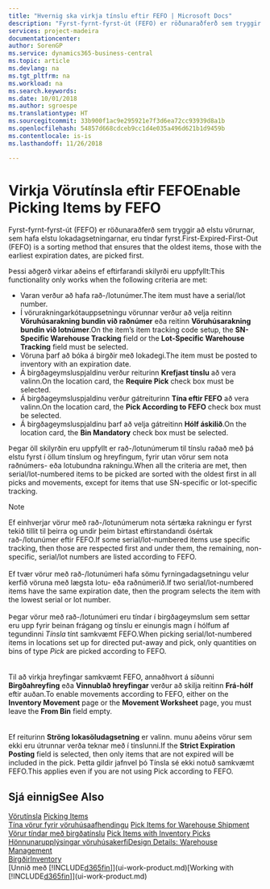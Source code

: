 ```yaml
---
title: "Hvernig ska virkja tínslu eftir FEFO | Microsoft Docs"
description: "Fyrst-fyrnt-fyrst-út (FEFO) er röðunaraðferð sem tryggir að elstu vörurnar, sem hafa elstu lokadagsetningarnar, eru tíndar fyrst."
services: project-madeira
documentationcenter: 
author: SorenGP
ms.service: dynamics365-business-central
ms.topic: article
ms.devlang: na
ms.tgt_pltfrm: na
ms.workload: na
ms.search.keywords: 
ms.date: 10/01/2018
ms.author: sgroespe
ms.translationtype: HT
ms.sourcegitcommit: 33b900f1ac9e295921e7f3d6ea72cc93939d8a1b
ms.openlocfilehash: 54857d668cdceb9cc1d4e035a496d621b1d9459b
ms.contentlocale: is-is
ms.lasthandoff: 11/26/2018

---
```

# <a name="enable-picking-items-by-fefo"></a><span data-ttu-id="8b805-103">Virkja Vörutínsla eftir FEFO</span><span class="sxs-lookup"><span data-stu-id="8b805-103">Enable Picking Items by FEFO</span></span>
<span data-ttu-id="8b805-104">Fyrst-fyrnt-fyrst-út (FEFO) er röðunaraðferð sem tryggir að elstu vörurnar, sem hafa elstu lokadagsetningarnar, eru tíndar fyrst.</span><span class="sxs-lookup"><span data-stu-id="8b805-104">First-Expired-First-Out (FEFO) is a sorting method that ensures that the oldest items, those with the earliest expiration dates, are picked first.</span></span>  

 <span data-ttu-id="8b805-105">Þessi aðgerð virkar aðeins ef eftirfarandi skilyrði eru uppfyllt:</span><span class="sxs-lookup"><span data-stu-id="8b805-105">This functionality only works when the following criteria are met:</span></span>  

-   <span data-ttu-id="8b805-106">Varan verður að hafa rað-/lotunúmer.</span><span class="sxs-lookup"><span data-stu-id="8b805-106">The item must have a serial/lot number.</span></span>  
-   <span data-ttu-id="8b805-107">Í vörurakningarkótauppsetningu vörunnar verður að velja reitinn **Vöruhúsarakning bundin við raðnúmer** eða reitinn **Vöruhúsarakning bundin við lotnúmer**.</span><span class="sxs-lookup"><span data-stu-id="8b805-107">On the item’s item tracking code setup, the **SN-Specific Warehouse Tracking** field or the **Lot-Specific Warehouse Tracking** field must be selected.</span></span>  
-   <span data-ttu-id="8b805-108">Vöruna þarf að bóka á birgðir með lokadegi.</span><span class="sxs-lookup"><span data-stu-id="8b805-108">The item must be posted to inventory with an expiration date.</span></span>  
-   <span data-ttu-id="8b805-109">Á birgðageymsluspjaldinu verður reiturinn **Krefjast tínslu** að vera valinn.</span><span class="sxs-lookup"><span data-stu-id="8b805-109">On the location card, the **Require Pick** check box must be selected.</span></span>  
-   <span data-ttu-id="8b805-110">Á birgðageymsluspjaldinu verður gátreiturinn **Tína eftir FEFO** að vera valinn.</span><span class="sxs-lookup"><span data-stu-id="8b805-110">On the location card, the **Pick According to FEFO** check box must be selected.</span></span>  
-   <span data-ttu-id="8b805-111">Á birgðageymsluspjaldinu þarf að velja gátreitinn **Hólf áskilið**.</span><span class="sxs-lookup"><span data-stu-id="8b805-111">On the location card, the **Bin Mandatory** check box must be selected.</span></span>  

 <span data-ttu-id="8b805-112">Þegar öll skilyrðin eru uppfyllt er rað-/lotunúmerum til tínslu raðað með þá elstu fyrst í öllum tínslum og hreyfingum, fyrir utan vörur sem nota raðnúmers- eða lotubundna rakningu.</span><span class="sxs-lookup"><span data-stu-id="8b805-112">When all the criteria are met, then serial/lot-numbered items to be picked are sorted with the oldest first in all picks and movements, except for items that use SN-specific or lot-specific tracking.</span></span>  

> [!NOTE]  
> <span data-ttu-id="8b805-113">Ef einhverjar vörur með rað-/lotunúmerum nota sértæka rakningu er fyrst tekið tillit til þeirra og undir þeim birtast eftirstandandi ósértak rað-/lotunúmer eftir FEFO.</span><span class="sxs-lookup"><span data-stu-id="8b805-113">If some serial/lot-numbered items use specific tracking, then those are respected first and under them, the remaining, non-specific, serial/lot numbers are listed according to FEFO.</span></span>
<br /><br />
<span data-ttu-id="8b805-114">Ef tvær vörur með rað-/lotunúmeri hafa sömu fyrningadagsetningu velur kerfið vöruna með lægsta lotu- eða raðnúmerið.</span><span class="sxs-lookup"><span data-stu-id="8b805-114">If two serial/lot-numbered items have the same expiration date, then the program selects the item with the lowest serial or lot number.</span></span>
<br /><br />
<span data-ttu-id="8b805-115">Þegar vörur með rað-/lotunúmeri eru tíndar í birgðageymslum sem settar eru upp fyrir beinan frágang og tínslu er einungis magn í hólfum af tegundinni *Tínsla* tínt samkvæmt FEFO.</span><span class="sxs-lookup"><span data-stu-id="8b805-115">When picking serial/lot-numbered items in locations set up for directed put-away and pick, only quantities on bins of type *Pick* are picked according to FEFO.</span></span>  
<br /><br />
<span data-ttu-id="8b805-116">Til að virkja hreyfingar samkvæmt FEFO, annaðhvort á síðunni **Birgðahreyfing** eða **Vinnublað hreyfingar** verður að skilja reitinn **Frá-hólf** eftir auðan.</span><span class="sxs-lookup"><span data-stu-id="8b805-116">To enable movements according to FEFO, either on the **Inventory Movement** page or the **Movement Worksheet** page, you must leave the **From Bin** field empty.</span></span>  
<br /><br />
<span data-ttu-id="8b805-117">Ef reiturinn **Ströng lokasöludagsetning** er valinn. munu aðeins vörur sem ekki eru útrunnar verða teknar með í tínslunni.</span><span class="sxs-lookup"><span data-stu-id="8b805-117">If the **Strict Expiration Posting** field is selected, then only items that are not expired will be included in the pick.</span></span> <span data-ttu-id="8b805-118">Þetta gildir jafnvel þó Tínsla sé ekki notuð samkvæmt FEFO.</span><span class="sxs-lookup"><span data-stu-id="8b805-118">This applies even if you are not using Pick according to FEFO.</span></span>

## <a name="see-also"></a><span data-ttu-id="8b805-119">Sjá einnig</span><span class="sxs-lookup"><span data-stu-id="8b805-119">See Also</span></span>  
<span data-ttu-id="8b805-120">[Vörutínsla](warehouse-pick-items.md) </span><span class="sxs-lookup"><span data-stu-id="8b805-120">[Picking Items](warehouse-pick-items.md) </span></span>  
<span data-ttu-id="8b805-121">[Tína vörur fyrir vöruhúsaafhendingu](warehouse-how-to-pick-items-for-warehouse-shipment.md) </span><span class="sxs-lookup"><span data-stu-id="8b805-121">[Pick Items for Warehouse Shipment](warehouse-how-to-pick-items-for-warehouse-shipment.md) </span></span>  
<span data-ttu-id="8b805-122">[Vörur tíndar með birgðatínslu](warehouse-how-to-pick-items-with-inventory-picks.md) </span><span class="sxs-lookup"><span data-stu-id="8b805-122">[Pick Items with Inventory Picks](warehouse-how-to-pick-items-with-inventory-picks.md) </span></span>  
[<span data-ttu-id="8b805-123">Hönnunarupplýsingar vöruhúsakerfi</span><span class="sxs-lookup"><span data-stu-id="8b805-123">Design Details: Warehouse Management</span></span>](design-details-warehouse-management.md)  
[<span data-ttu-id="8b805-124">Birgðir</span><span class="sxs-lookup"><span data-stu-id="8b805-124">Inventory</span></span>](inventory-manage-inventory.md)  
<span data-ttu-id="8b805-125">[Unnið með [!INCLUDE[d365fin](includes/d365fin_md.md)]](ui-work-product.md)</span><span class="sxs-lookup"><span data-stu-id="8b805-125">[Working with [!INCLUDE[d365fin](includes/d365fin_md.md)]](ui-work-product.md)</span></span>

